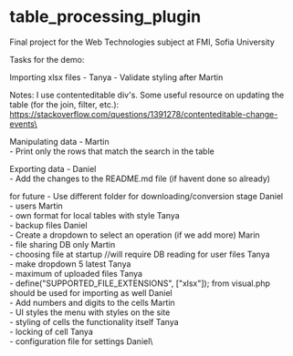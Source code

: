 # table_processing_plugin
Final project for the Web Technologies subject at FMI, Sofia University

Tasks for the demo:

Importing xlsx files - Tanya
	- Validate styling after Martin
	
Notes: I use contenteditable div's. Some useful resource on updating the table (for the join, filter, etc.): https://stackoverflow.com/questions/1391278/contenteditable-change-events\

Manipulating data - Martin\
	- Print only the rows that match the search in the table

Exporting data - Daniel\
	- Add the changes to the README.md file (if havent done so already)

for future
    	- Use different folder for downloading/conversion stage Daniel\
	- users Martin\
	- own format for local tables with style Tanya\
	- backup files Daniel\
	- Create a dropdown to select an operation (if we add more) Marin\
	- file sharing DB only Martin\
	- choosing file at startup //will require DB reading for user files Tanya\
	- make dropdown 5 latest Tanya\
	- maximum of uploaded files Tanya\
	- define("SUPPORTED_FILE_EXTENSIONS", ["xlsx"]); from visual.php should be used for importing as well Daniel\
	- Add numbers and digits to the cells  Martin\
	- UI styles the menu with styles on the site\
	- styling of cells the functionality itself Tanya\
	- locking of cell Tanya\
	- configuration file for settings Daniel\
